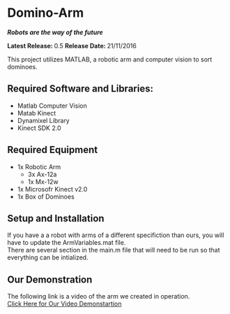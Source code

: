 # Domino-Arm

<b><i>Robots are the way of the future</i></b>

<b>Latest Release: </b> 0.5     <b>Release Date: </b> 21/11/2016

This project utilizes MATLAB, a robotic arm and computer vision to sort dominoes.

## Required Software and Libraries:
- Matlab Computer Vision
- Matab Kinect
- Dynamixel Library
- Kinect SDK 2.0

## Required Equipment
- 1x Robotic Arm
  - 3x Ax-12a
  - 1x Mx-12w
- 1x Microsofr Kinect v2.0
- 1x Box of Dominoes

## Setup and Installation
If you have a a robot with arms of a different specifiction than ours, you will have to update the ArmVariables.mat file. <br>
There are several section in the main.m file that will need to be run so that everything can be intialized.

## Our Demonstration
The following link is a video of the arm we created in operation. <br>
<a href="https://www.youtube.com/watch?v=p-tF9si5Xu8&feature=youtu.be">Click Here for Our Video Demonstartion</a>

